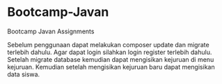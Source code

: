 # Bootcamp-Javan

Bootcamp Javan Assignments

Sebelum penggunaan dapat melakukan composer update dan migrate terlebih dahulu. Agar dapat login silahkan login register terlebih dahulu. Setelah migrate database kemudian dapat mengisikan kejuruan di menu kejuruan. Kemudian setelah mengisikan kejuruan baru dapat mengisikan data siswa.
